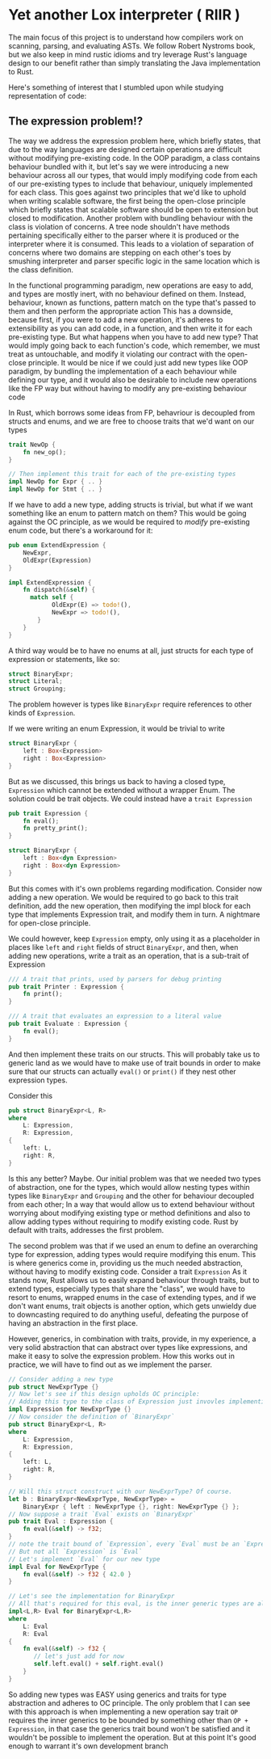# Yet another Lox interpreter ( RIIR )

The main focus of this project is to understand how compilers work on scanning, parsing, and evaluating ASTs. We follow Robert Nystroms book, but we also keep in mind rustic idioms and try leverage Rust's language design to our benefit rather than simply translating the Java implementation to Rust. 

Here's something of interest that I stumbled upon while studying representation of code: 
## The expression problem!?

   The way we address the expression problem here, which briefly states, that due to the way languages are designed
   certain operations are difficult without modifying pre-existing code. In the OOP paradigm, a class contains behaviour bundled with it, but let's say
   we were introducing a new behaviour across all our types, that would imply modifying code from each of our pre-existing
   types to include that behaviour, uniquely implemented for each class. This goes against two principles that we'd like
   to uphold when writing scalable software, the first being the open-close principle which briefly states that scalable
   software should be open to extension but closed to modification. Another problem with bundling behaviour with the class
   is violation of concerns. A tree node shouldn't have methods pertaining specifically either to the parser where it is
   produced or the interpreter where it is consumed. This leads to a violation of separation of concerns where
   two domains are stepping on each other's toes by smushing interpreter and parser specific logic in the same location
   which is the class definition.
  
   In the functional programming paradigm, new operations are easy to add, and types are mostly inert, with no behaviour defined on them. Instead, behaviour, known as functions, pattern match on the type that's passed to them and then perform the appropriate action
   This has a downside, because first, if you were to add a new operation, it's adheres to extensibility as you can
   add code, in a function, and then write it for each pre-existing type. But what happens when you have to add
   new type? That would imply going back to each function's code, which remember, we must treat as untouchable, and modify
   it violating our contract with the open-close principle.
    It would be nice if we could just add new types like OOP paradigm, by bundling the implementation of a each behaviour while defining our type, and
   it would also be desirable to include new operations like the FP way but without having to modify any pre-existing behaviour code
  
   In Rust, which borrows some ideas from FP, behavriour is decoupled from structs and enums, and we are free
   to choose traits that we'd want on our types
  
   ```rust
   trait NewOp {
       fn new_op();
   }
  
   // Then implement this trait for each of the pre-existing types
   impl NewOp for Expr { .. }
   impl NewOp for Stmt { .. }
   ```
  
   If we have to add a new type, adding structs is trivial, but what if we want something like an
   enum to pattern match on them? This would be going against the OC principle, as we would be required to
   *modify* pre-existing enum code, but there's a workaround for it:
   ```rust
   pub enum ExtendExpression {
       NewExpr,
       OldExpr(Expression)
   }
  
   impl ExtendExpression {
       fn dispatch(&self) {
         match self {
               OldExpr(E) => todo!(),
               NewExpr => todo!(),
           }  
       }
   }
   ```
  
   A third way would be to have no enums at all, just structs for each type of expression or statements,
   like so:
   ```rust
   struct BinaryExpr;
   struct Literal;
   struct Grouping;
   ```
   The problem however is types like `BinaryExpr` require references to other kinds of `Expression`.
  
   If we were writing an enum Expression, it would be trivial to write
   ```rust
   struct BinaryExpr {
       left : Box<Expression>
       right : Box<Expression>
   }
   ```
   But as we discussed, this brings us back to having a closed type, `Expression` which cannot be extended without
   a wrapper Enum. The solution could be trait objects. We could instead have a `trait Expression`
   ```rust
   pub trait Expression {
       fn eval();
       fn pretty_print();
   }
  
   struct BinaryExpr {
       left : Box<dyn Expression>
       right : Box<dyn Expression>
   }
   ```
   But this comes with it's own problems regarding modification. Consider now adding a new operation. We would be required
   to go back to this trait definition, add the new operation, then modifying the impl block for each type that implements
   Expression trait, and modify them in turn. A nightmare for open-close principle.
  
   We could however, keep `Expression` empty, only using it as a placeholder in places like `left` and `right` fields
   of struct `BinaryExpr`, and then, when adding new operations, write a trait as an operation, that is a sub-trait of Expression
  
   ```rust
   /// A trait that prints, used by parsers for debug printing
   pub trait Printer : Expression {
       fn print();
   }
  
   /// A trait that evaluates an expression to a literal value
   pub trait Evaluate : Expression {
       fn eval();
   }
   ```
  
   And then implement these traits on our structs. This will probably take us to generic land as we would have to
   make use of trait bounds in order to make sure that our structs can actually `eval()` or `print()` if they nest
   other expression types.
  
   Consider this
  
   ```rust
   pub struct BinaryExpr<L, R>
   where
       L: Expression,
       R: Expression,
   {
       left: L,
       right: R,
   }
   ```
   
   Is this any better? Maybe. Our initial problem was that we needed two types of abstraction,
   one for the types, which would allow nesting types within types like `BinaryExpr` and `Grouping`
   and the other for behaviour decoupled from each other;
   In a way that would allow us to extend behaviour without worrying about modifying existing type or method definitions
   and also to allow adding types without requiring to modify existing code. Rust by default with traits, addresses the first problem. 
   
   The second problem was that if we used an enum to define an overarching type for expression, adding types
   would require modifying this enum. This is where generics come in, providing us the much needed abstraction, without
   having to modify existing code. Consider a trait `Expression`
   As it stands now, Rust allows us to easily expand behaviour through traits, but to extend types, especially types
   that share the "class", we would have to resort to enums, wrapped enums in the case of extending types, and if we
   don't want enums, trait objects is another option, which gets unwieldy due to downcasting required to do anything
   useful, defeating the purpose of having an abstraction in the first place.
   
   However, generics, in combination with traits, provide, in my experience, a very solid abstraction that can abstract
   over types like expressions, and make it easy to solve the expression problem. How this works out in practice, we
   will have to find out as we implement the parser.
   
   ```rust
   // Consider adding a new type
   pub struct NewExprType {}
   // Now let's see if this design upholds OC principle:
   // Adding this type to the class of Expression just invovles implementing `trait Expression`
   impl Expression for NewExprType {}
   // Now consider the definition of `BinaryExpr`
   pub struct BinaryExpr<L, R>
   where
       L: Expression,
       R: Expression,
   {
       left: L,
       right: R,
   }
   
   // Will this struct construct with our NewExprType? Of course.
   let b : BinaryExpr<NewExprType, NewExprType> = 
       BinaryExpr { left : NewExprType {}, right: NewExprType {} };
   // Now suppose a trait `Eval` exists on `BinaryExpr`
   pub trait Eval : Expression {
       fn eval(&self) -> f32;
   }
   // note the trait bound of `Expression`, every `Eval` must be an `Expression`
   // But not all `Expression` is `Eval`
   // Let's implement `Eval` for our new type
   impl Eval for NewExprType {
       fn eval(&self) -> f32 { 42.0 }
   }
   
   // Let's see the implementation for BinaryExpr
   // All that's required for this eval, is the inner generic types are also `Eval`
   impl<L,R> Eval for BinaryExpr<L,R>
   where
       L: Eval
       R: Eval
   {
       fn eval(&self) -> f32 {
          // let's just add for now
          self.left.eval() + self.right.eval()
       }
   }
   ```
   So adding new types was EASY using generics and traits for type abstraction
   and adheres to OC principle. The only problem that I can see with this approach is when implementing a new operation
   say trait `OP` requires the inner generics to be bounded by something other than `OP + Expression`, in that case
   the generics trait bound won't be satisfied and it wouldn't be possible to implement the operation. But at this point
   It's good enough to warrant it's own development branch
   